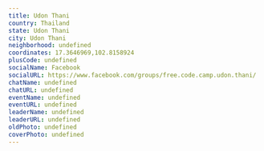 ```yaml
---
title: Udon Thani
country: Thailand
state: Udon Thani
city: Udon Thani
neighborhood: undefined
coordinates: 17.3646969,102.8158924
plusCode: undefined
socialName: Facebook
socialURL: https://www.facebook.com/groups/free.code.camp.udon.thani/
chatName: undefined
chatURL: undefined
eventName: undefined
eventURL: undefined
leaderName: undefined
leaderURL: undefined
oldPhoto: undefined
coverPhoto: undefined
---
```

